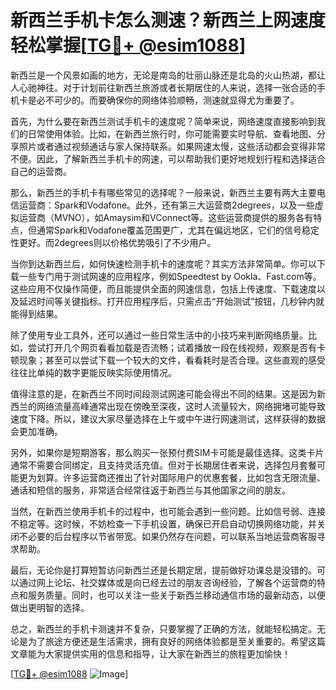 # 新西兰手机卡怎么测速？新西兰上网速度轻松掌握[[TG💪+ @esim1088](https://t.me/s/esim1088)]

新西兰是一个风景如画的地方，无论是南岛的壮丽山脉还是北岛的火山热湖，都让人心驰神往。对于计划前往新西兰旅游或者长期居住的人来说，选择一张合适的手机卡是必不可少的。而要确保你的网络体验顺畅，测速就显得尤为重要了。

首先，为什么要在新西兰测试手机卡的速度呢？简单来说，网络速度直接影响到我们的日常使用体验。比如，在新西兰旅行时，你可能需要实时导航、查看地图、分享照片或者通过视频通话与家人保持联系。如果网速太慢，这些活动都会变得非常不便。因此，了解新西兰手机卡的网速，可以帮助我们更好地规划行程和选择适合自己的运营商。

那么，新西兰的手机卡有哪些常见的选择呢？一般来说，新西兰主要有两大主要电信运营商：Spark和Vodafone。此外，还有第三大运营商2degrees，以及一些虚拟运营商（MVNO），如Amaysim和VConnect等。这些运营商提供的服务各有特点，但通常Spark和Vodafone覆盖范围更广，尤其在偏远地区，它们的信号稳定性更好。而2degrees则以价格优势吸引了不少用户。

当你到达新西兰后，如何快速检测手机卡的速度呢？其实方法非常简单。你可以下载一些专门用于测试网速的应用程序，例如Speedtest by Ookla、Fast.com等。这些应用不仅操作简便，而且能提供全面的网速信息，包括上传速度、下载速度以及延迟时间等关键指标。打开应用程序后，只需点击“开始测试”按钮，几秒钟内就能得到结果。

除了使用专业工具外，还可以通过一些日常生活中的小技巧来判断网络质量。比如，尝试打开几个网页看看加载是否流畅；试着播放一段在线视频，观察是否有卡顿现象；甚至可以尝试下载一个较大的文件，看看耗时是否合理。这些直观的感受往往比单纯的数字更能反映实际使用情况。

值得注意的是，在新西兰不同时间段测试网速可能会得出不同的结果。这是因为新西兰的网络流量高峰通常出现在傍晚至深夜，这时人流量较大，网络拥堵可能导致速度下降。所以，建议大家尽量选择在上午或中午进行网速测试，这样获得的数据会更加准确。

另外，如果你是短期游客，那么购买一张预付费SIM卡可能是最佳选择。这类卡片通常不需要合同绑定，且支持灵活充值。但对于长期居住者来说，选择包月套餐可能更为划算。许多运营商还推出了针对国际用户的优惠套餐，比如包含无限流量、通话和短信的服务，非常适合经常往返于新西兰与其他国家之间的朋友。

当然，在新西兰使用手机卡的过程中，也可能会遇到一些问题。比如信号弱、连接不稳定等。这时候，不妨检查一下手机设置，确保已开启自动切换网络功能，并关闭不必要的后台程序以节省带宽。如果仍然存在问题，可以联系当地运营商客服寻求帮助。

最后，无论你是打算短暂访问新西兰还是长期定居，提前做好功课总是没错的。可以通过网上论坛、社交媒体或是向已经去过的朋友咨询经验，了解各个运营商的特点和服务质量。同时，也可以关注一些关于新西兰移动通信市场的最新动态，以便做出更明智的选择。

总之，新西兰的手机卡测速并不复杂，只要掌握了正确的方法，就能轻松搞定。无论是为了旅途方便还是生活需求，拥有良好的网络体验都是至关重要的。希望这篇文章能为大家提供实用的信息和指导，让大家在新西兰的旅程更加愉快！

[[TG💪+ @esim1088](https://t.me/s/esim1088) ![Image](https://i.postimg.cc/4NQfJmqS/Snipaste-2025-05-13-00-14-12.png)]